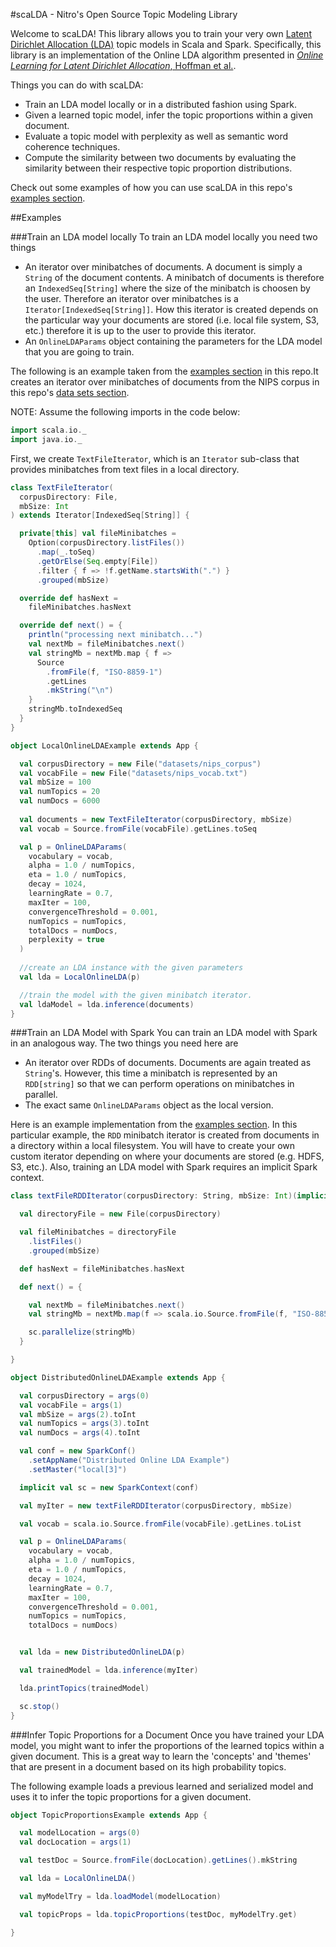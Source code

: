 
#scaLDA - Nitro's Open Source Topic Modeling Library

Welcome to scaLDA! This library allows you to train your very own [Latent Dirichlet Allocation (LDA)](https://en.wikipedia.org/wiki/Latent_Dirichlet_allocation) topic models in Scala and Spark.  Specifically, this library is an implementation of the Online LDA algorithm presented in [_Online Learning for Latent Dirichlet Allocation_, Hoffman et al.](https://www.cs.princeton.edu/~blei/papers/HoffmanBleiBach2010b.pdf).   

Things you can do with scaLDA:

* Train an LDA model locally or in a distributed fashion using Spark.
* Given a learned topic model, infer the topic proportions within a given document.
* Evaluate a topic model with perplexity as well as semantic word coherence techniques.
* Compute the similarity between two documents by evaluating the similarity between their respective topic proportion distributions.

Check out some examples of how you can use scaLDA in this repo's [examples section](https://github.com/Nitro/scalda/blob/master/src/main/scala/com/nitro/scalda/examples/).

##Examples

###Train an LDA model locally
To train an LDA model locally you need two things

* An iterator over minibatches of documents.  A document is simply a ```String``` of the document contents.  A minibatch of documents is therefore an ```IndexedSeq[String]``` where the size of the minibatch is choosen by the user.  Therefore an iterator over minibatches is a ```Iterator[IndexedSeq[String]]```.   How this iterator is created depends on the particular way your documents are stored (i.e. local file system, S3, etc.) therefore it is up to the user to provide this iterator.
* An ```OnlineLDAParams``` object containing the parameters for the LDA model that you are going to train.

The following is an example taken from the [examples section](https://github.com/Nitro/scalda/blob/master/src/main/scala/com/nitro/scalda/examples/) in this repo.It creates an iterator over minibatches of documents from the NIPS corpus in this repo's [data sets section](https://github.com/Nitro/scalda/tree/master/datasets).

NOTE: Assume the following imports in the code below:
```scala
import scala.io._
import java.io._
```

First, we create `TextFileIterator`, which is an `Iterator` sub-class that provides minibatches from text files in a local directory.
```scala
class TextFileIterator(
  corpusDirectory: File, 
  mbSize: Int
) extends Iterator[IndexedSeq[String]] {

  private[this] val fileMinibatches = 
    Option(corpusDirectory.listFiles())
      .map(_.toSeq)
      .getOrElse(Seq.empty[File])
      .filter { f => !f.getName.startsWith(".") }
      .grouped(mbSize)

  override def hasNext = 
    fileMinibatches.hasNext

  override def next() = {
    println("processing next minibatch...")
    val nextMb = fileMinibatches.next()
    val stringMb = nextMb.map { f => 
      Source
        .fromFile(f, "ISO-8859-1")
        .getLines
        .mkString("\n")
    }
    stringMb.toIndexedSeq
  }
}

object LocalOnlineLDAExample extends App {

  val corpusDirectory = new File("datasets/nips_corpus")
  val vocabFile = new File("datasets/nips_vocab.txt")
  val mbSize = 100
  val numTopics = 20
  val numDocs = 6000
  
  val documents = new TextFileIterator(corpusDirectory, mbSize)
  val vocab = Source.fromFile(vocabFile).getLines.toSeq

  val p = OnlineLDAParams(
    vocabulary = vocab,
    alpha = 1.0 / numTopics,
    eta = 1.0 / numTopics,
    decay = 1024,
    learningRate = 0.7,
    maxIter = 100,
    convergenceThreshold = 0.001,
    numTopics = numTopics,
    totalDocs = numDocs,
    perplexity = true
  )
  
  //create an LDA instance with the given parameters
  val lda = LocalOnlineLDA(p)

  //train the model with the given minibatch iterator.
  val ldaModel = lda.inference(documents)
}
```


###Train an LDA Model with Spark
You can train an LDA model with Spark in an analogous way.  The two things you need here are

* An iterator over RDDs of documents.  Documents are again treated as ```String```'s.  However, this time a minibatch is represented by an ``RDD[string]`` so that we can perform operations on minibatches in parallel.  
* The exact same ```OnlineLDAParams``` object as the local version.

Here is an example implementation from the [examples section](https://github.com/Nitro/scalda/blob/master/src/main/scala/com/nitro/scalda/examples/).  In this particular example, the ```RDD``` minibatch iterator is created from documents in a directory within a local filesystem.  You will have to create your own custom iterator depending on where your documents are stored (e.g. HDFS, S3, etc.).  Also, training an LDA model with Spark requires an implicit Spark context.

```scala
class textFileRDDIterator(corpusDirectory: String, mbSize: Int)(implicit sc: SparkContext) extends Iterator[RDD[String]] {

  val directoryFile = new File(corpusDirectory)

  val fileMinibatches = directoryFile
    .listFiles()
    .grouped(mbSize)

  def hasNext = fileMinibatches.hasNext

  def next() = {

    val nextMb = fileMinibatches.next()
    val stringMb = nextMb.map(f => scala.io.Source.fromFile(f, "ISO-8859-1").getLines.mkString)

    sc.parallelize(stringMb)
  }

}

object DistributedOnlineLDAExample extends App {

  val corpusDirectory = args(0)
  val vocabFile = args(1)
  val mbSize = args(2).toInt
  val numTopics = args(3).toInt
  val numDocs = args(4).toInt

  val conf = new SparkConf()
    .setAppName("Distributed Online LDA Example")
    .setMaster("local[3]")

  implicit val sc = new SparkContext(conf)

  val myIter = new textFileRDDIterator(corpusDirectory, mbSize)

  val vocab = scala.io.Source.fromFile(vocabFile).getLines.toList

  val p = OnlineLDAParams(
    vocabulary = vocab,
    alpha = 1.0 / numTopics,
    eta = 1.0 / numTopics,
    decay = 1024,
    learningRate = 0.7,
    maxIter = 100,
    convergenceThreshold = 0.001,
    numTopics = numTopics,
    totalDocs = numDocs)


  val lda = new DistributedOnlineLDA(p)

  val trainedModel = lda.inference(myIter)

  lda.printTopics(trainedModel)

  sc.stop()
}
```


###Infer Topic Proportions for a Document
Once you have trained your LDA model, you might want to infer the proportions of the learned topics within a given document.  This is a great way to learn the 'concepts' and 'themes' that are present in a document based on its high probability topics.

The following example loads a previous learned and serialized model and uses it to infer the topic proportions for a given document.

```scala
object TopicProportionsExample extends App {

  val modelLocation = args(0)
  val docLocation = args(1)

  val testDoc = Source.fromFile(docLocation).getLines().mkString

  val lda = LocalOnlineLDA()

  val myModelTry = lda.loadModel(modelLocation)

  val topicProps = lda.topicProportions(testDoc, myModelTry.get)

}

```
